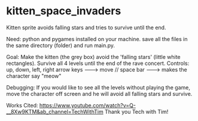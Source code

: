 # kitten_space_invaders
Kitten sprite avoids falling stars and tries to survive until the end. 

Need: python and pygames installed on your machine. 
      save all the files in the same directory (folder) and run main.py.

Goal: Make the kitten (the grey box) avoid the 'falling stars' (little white rectangles). Survive all 4 levels until the end of the rave concert.
Controls: up, down, left, right arrow keys ---> move // 
          space bar ---> makes the character say "meow"     

Debugging: If you would like to see all the levels without playing the game, move the character off screen and he will avoid all falling stars and survive.           


Works Cited: https://www.youtube.com/watch?v=Q-__8Xw9KTM&ab_channel=TechWithTim
Thank you Tech with Tim!
